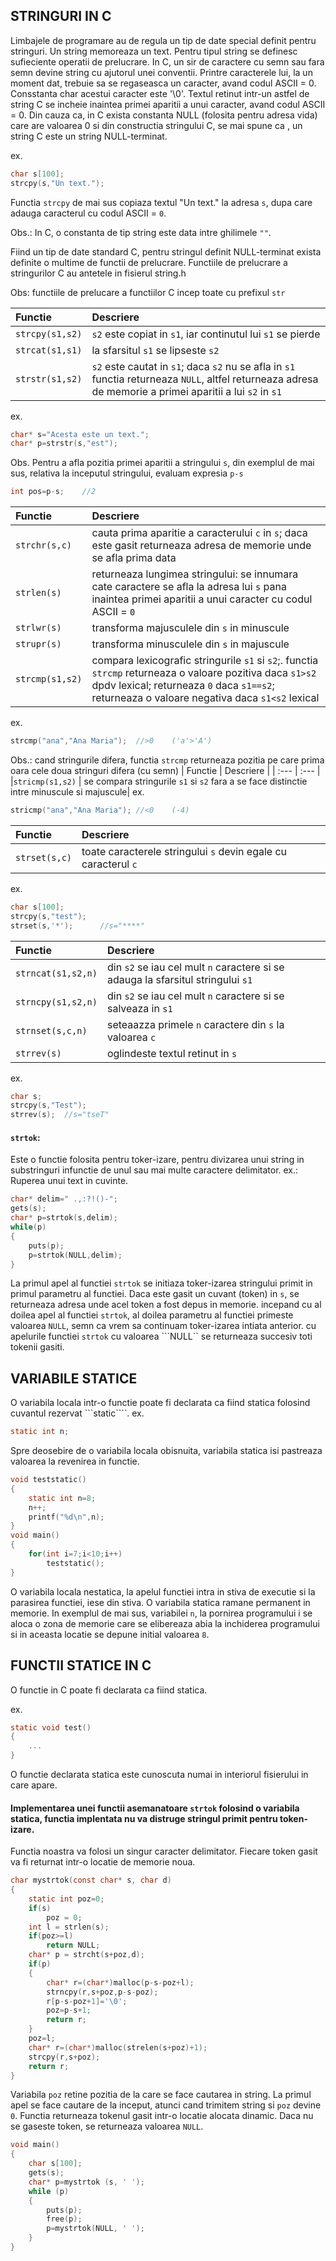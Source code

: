 ## STRINGURI IN C

Limbajele de programare au de regula un tip de date special definit pentru stringuri.
Un string memoreaza un text. Pentru tipul string se definesc sufieciente operatii de prelucrare. In C, un sir de
caractere cu semn sau fara semn devine string cu ajutorul unei conventii. Printre caracterele lui, la un moment dat,
trebuie sa se regaseasca un caracter, avand codul ASCII = 0. Consstanta char acestui caracter este '\0'.
Textul retinut intr-un astfel de string C se incheie inaintea primei aparitii a unui caracter, avand codul ASCII = 0.
Din cauza ca, in C exista constanta NULL (folosita pentru adresa vida) care are valoarea 0 si din constructia
stringului C, se mai spune ca , un string C este un string NULL-terminat.

ex.
```c
char s[100];
strcpy(s,"Un text.");
```

Functia ```strcpy``` de mai sus copiaza textul "Un text." la adresa ```s```, dupa care adauga caracterul cu codul ASCII = ```0```.

Obs.:
In C, o constanta de tip string este data intre ghilimele ```""```.

Fiind un tip de date standard C, pentru stringul definit NULL-terminat exista definite o multime de functii de
prelucrare. Functiile de prelucrare a stringurilor C au antetele in fisierul string.h

Obs: functiile de prelucare a functiilor C incep toate cu prefixul ```str```

| Functie      | Descriere | 
| :---        |    :---   |
| ```strcpy(s1,s2)``` | ```s2``` este copiat in ```s1```, iar continutul lui ```s1``` se pierde |
| ```strcat(s1,s1)``` | la sfarsitul ```s1``` se lipseste ```s2``` |
| ```strstr(s1,s2)``` | ```s2``` este cautat in ```s1```; daca ```s2``` nu se afla in ```s1``` functia returneaza ```NULL```, altfel returneaza adresa de memorie a primei aparitii a lui ```s2``` in ```s1``` |

ex.
```c
char* s="Acesta este un text.";
char* p=strstr(s,"est");
```
Obs.
Pentru a afla pozitia primei aparitii a stringului ```s```, din exemplul de mai sus, relativa la inceputul stringului, 
evaluam expresia ```p-s```
```c
int pos=p-s;    //2
```

| Functie      | Descriere | 
| :---        |    :---   |
|```strchr(s,c)``` | cauta prima aparitie a caracterului ```c``` in ```s```; daca este gasit returneaza adresa de memorie unde se afla prima data |
|```strlen(s)``` | returneaza lungimea stringului: se innumara cate caractere se afla la adresa lui ```s``` pana inaintea primei aparitii a unui caracter cu codul ASCII = ```0``` |
| ```strlwr(s)``` | transforma majusculele din ```s``` in minuscule |
| ```strupr(s)``` | transforma minusculele din ```s``` in majuscule |
| ```strcmp(s1,s2)``` | compara lexicografic stringurile ```s1``` si ```s2```;. functia ```strcmp``` returneaza o valoare pozitiva daca ```s1>s2``` dpdv lexical; returneaza ```0``` daca ```s1==s2```; returneaza o valoare negativa daca ```s1<s2``` lexical

ex.
```c
strcmp("ana","Ana Maria");  //>0    ('a'>'A')
```

Obs.: 
cand stringurile difera, functia ```strcmp``` returneaza pozitia pe care prima oara cele doua stringuri difera (cu semn)
| Functie      | Descriere | 
| :---        |    :---   |
|```stricmp(s1,s2)``` | se compara stringurile ```s1``` si ```s2``` fara a se face distinctie intre minuscule si majuscule|
ex.
```c
stricmp("ana","Ana Maria"); //<0    (-4)
```

| Functie      | Descriere | 
| :---        |    :---   |
|```strset(s,c)``` | toate caracterele stringului ```s``` devin egale cu caracterul ```c```

ex.
```c
char s[100];
strcpy(s,"test");
strset(s,'*');      //s="****"
```
| Functie      | Descriere | 
| :---        |    :---   |
|```strncat(s1,s2,n)``` | din ```s2``` se iau cel mult ```n``` caractere si se adauga la sfarsitul stringului ```s1``` |
| ```strncpy(s1,s2,n)``` | din ```s2``` se iau cel mult ```n``` caractere si se salveaza in ```s1```|
|```strnset(s,c,n)``` | seteaazza primele ```n``` caractere din ```s``` la valoarea ```c```|
|```strrev(s)```| oglindeste textul retinut in ```s```|

ex.
```c
char s;
strcpy(s,"Test");
strrev(s);  //s="tseT"
```

#### ```strtok```:
Este o functie folosita pentru toker-izare, pentru divizarea unui string in substringuri infunctie de unul sau mai multe caractere delimitator.
ex.: Ruperea unui text in cuvinte.
```c
char* delim=" .,:?!()-";
gets(s);
char* p=strtok(s,delim);
while(p)
{
    puts(p);
    p=strtok(NULL,delim);
}
```

La primul apel al functiei ```strtok``` se initiaza toker-izarea stringului primit in primul parametru al functiei.
Daca este gasit un cuvant (token) in ```s```, se returneaza adresa unde acel token a fost depus in memorie.
incepand cu al doilea apel al functiei ```strtok```, al doilea parametru al functiei primeste valoarea ```NULL```, semn ca
vrem sa continuam toker-izarea intiata anterior. cu apelurile functiei ```strtok``` cu valoarea ```NULL`` se returneaza
succesiv toti tokenii gasiti.

## VARIABILE STATICE 
O variabila locala intr-o functie poate fi declarata ca fiind statica folosind cuvantul rezervat ```static````.
ex.
```c
static int n;
```
Spre deosebire de o variabila locala obisnuita, variabila statica isi pastreaza valoarea la revenirea in functie.
```c
void teststatic()
{
    static int n=8;
    n++;
    printf("%d\n",n);
}
void main()
{
    for(int i=7;i<10;i++)
        teststatic();
}
```

O variabila locala nestatica, la apelul functiei intra in stiva de executie si la parasirea functiei, iese din stiva.
O variabila statica ramane permanent in memorie.
In exemplul de mai sus, variabilei ```n```, la pornirea programului i se aloca o zona de memorie care se elibereaza
abia la inchiderea programului si in aceasta locatie se depune initial valoarea ```8```. 

## FUNCTII STATICE IN C

O functie in C poate fi declarata ca fiind statica.

ex.
```c
static void test()
{
    ...
}
```
O functie declarata statica este cunoscuta numai in interiorul fisierului in care apare. 

#### Implementarea unei functii asemanatoare ```strtok``` folosind o variabila statica, functia implentata nu va distruge stringul primit pentru token-izare.
Functia noastra va folosi un singur caracter delimitator. Fiecare token gasit va fi returnat intr-o locatie de memorie noua.
```c
char mystrtok(const char* s, char d)
{
    static int poz=0;
    if(s)
        poz = 0;
    int l = strlen(s);
    if(poz>=l)
        return NULL;
    char* p = strcht(s+poz,d);
    if(p)
    {
        char* r=(char*)malloc(p-s-poz+l);
        strncpy(r,s+poz,p-s-poz);
        r[p-s-poz+1]='\0';
        poz=p-s+1;
        return r;
    }
    poz=l;
    char* r=(char*)malloc(strelen(s+poz)+1);
    strcpy(r,s+poz);
    return r;
}
```
Variabila ```poz``` retine pozitia de la care se face cautarea in string. La primul apel se face cautare de la inceput,
atunci cand trimitem string si ```poz``` devine ```0```. Functia returneaza tokenul gasit intr-o locatie alocata dinamic. Daca nu se gaseste token, se returneaza valoarea ```NULL```. 
```c
void main()
{
    char s[100];
    gets(s);
    char* p=mystrtok (s, ' ');
    while (p)
    {
        puts(p);
        free(p);
        p=mystrtok(NULL, ' ');
    }
}
```


